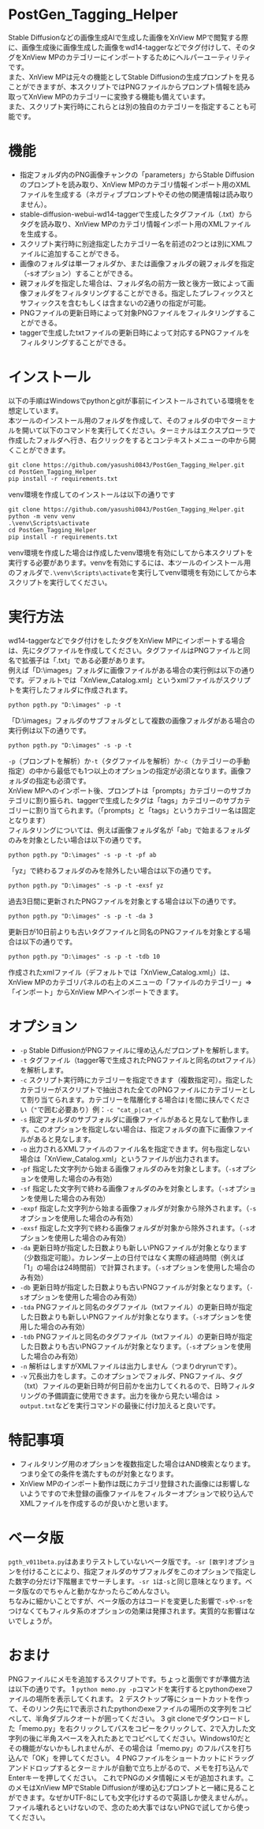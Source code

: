 # PostGen_Tagging_Helper
Stable Diffusionなどの画像生成AIで生成した画像をXnView MPで閲覧する際に、画像生成後に画像生成した画像をwd14-taggerなどでタグ付けして、そのタグをXnView MPのカテゴリーにインポートするためにヘルパーユーティリティです。  
また、XnView MPは元々の機能としてStable Diffusionの生成プロンプトを見ることができますが、本スクリプトではPNGファイルからプロンプト情報を読み取ってXnView MPのカテゴリーに変換する機能も備えています。  
また、スクリプト実行時にこれらとは別の独自のカテゴリーを指定することも可能です。
# 機能
- 指定フォルダ内のPNG画像チャンクの「parameters」からStable Diffusionのプロンプトを読み取り、XnView MPのカテゴリ情報インポート用のXMLファイルを生成する（ネガティブプロンプトやその他の関連情報は読み取りません）。
- stable-diffusion-webui-wd14-taggerで生成したタグファイル（.txt）からタグを読み取り、XnView MPのカテゴリ情報インポート用のXMLファイルを生成する。
- スクリプト実行時に別途指定したカテゴリー名を前述の2つとは別にXMLファイルに追加することができる。
- 画像のフォルダは単一フォルダか、または画像フォルダの親フォルダを指定（-sオプション）することができる。
- 親フォルダを指定した場合は、フォルダ名の前方一致と後方一致によって画像フォルダをフィルタリングすることができる。指定したプレフィックスとサフィックスを含むもしくは含まないの2通りの指定が可能。
- PNGファイルの更新日時によって対象PNGファイルをフィルタリングすることができる。
- taggerで生成したtxtファイルの更新日時によって対応するPNGファイルをフィルタリングすることができる。
# インストール
以下の手順はWindowsでpythonとgitが事前にインストールされている環境をを想定しています。  
本ツールのインストール用のフォルダを作成して、そのフォルダの中でターミナルを開いて以下のコマンドを実行してください。ターミナルはエクスプローラで作成したフォルダへ行き、右クリックをするとコンテキストメニューの中から開くことができます。
```
git clone https://github.com/yasushi0843/PostGen_Tagging_Helper.git
cd PostGen_Tagging_Helper
pip install -r requirements.txt
```
venv環境を作成してのインストールは以下の通りです
```
git clone https://github.com/yasushi0843/PostGen_Tagging_Helper.git
python -m venv venv
.\venv\Scripts\activate
cd PostGen_Tagging_Helper
pip install -r requirements.txt
```
venv環境を作成した場合は作成したvenv環境を有効にしてから本スクリプトを実行する必要があります。venvを有効にするには、本ツールのインストール用のフォルダで`.\venv\Scripts\activate`を実行してvenv環境を有効にしてから本スクリプトを実行してください。
# 実行方法
wd14-taggerなどでタグ付けをしたタグをXnView MPにインポートする場合は、先にタグファイルを作成してください。タグファイルはPNGファイルと同名で拡張子は「.txt」である必要があります。  
例えば「D:\images」フォルダに画像ファイルがある場合の実行例は以下の通りです。デフォルトでは「XnView_Catalog.xml」というxmlファイルがスクリプトを実行したフォルダに作成されます。
```
python pgth.py "D:\images" -p -t
```
「D:\images」フォルダのサブフォルダとして複数の画像フォルダがある場合の実行例は以下の通りです。
```
python pgth.py "D:\images" -s -p -t
```
`-p`（プロンプトを解析）か`-t`（タグファイルを解析）か`-c`（カテゴリーの手動指定）の中から最低でも1つ以上のオプションの指定が必須となります。画像フォルダの指定も必須です。  
XnView MPへのインポート後、プロンプトは「prompts」カテゴリーのサブカテゴリに割り振られ、taggerで生成したタグは「tags」カテゴリーのサブカテゴリーに割り当てられます。（「prompts」と「tags」というカテゴリー名は固定となります）  
フィルタリングについては、例えば画像フォルダ名が「ab」で始まるフォルダのみを対象としたい場合は以下の通りです。
```
python pgth.py "D:\images" -s -p -t -pf ab
```
「yz」で終わるフォルダのみを除外したい場合は以下の通りです。
```
python pgth.py "D:\images" -s -p -t -exsf yz
```
過去3日間に更新されたPNGファイルを対象とする場合は以下の通りです。
```
python pgth.py "D:\images" -s -p -t -da 3
```
更新日が10日前よりも古いタグファイルと同名のPNGファイルを対象とする場合は以下の通りです。
```
python pgth.py "D:\images" -s -p -t -tdb 10
```
作成されたxmlファイル（デフォルトでは「XnView_Catalog.xml」）は、XnView MPのカテゴリパネルの右上のメニューの「ファイルのカテゴリー」⇒「インポート」からXnView MPへインポートできます。
# オプション
- `-p` Stable DiffusionがPNGファイルに埋め込んだプロンプトを解析します。
- `-t` タグファイル（tagger等で生成されたPNGファイルと同名のtxtファイル）を解析します。
- `-c` スクリプト実行時にカテゴリーを指定できます（複数指定可）。指定したカテゴリーがスクリプトで抽出された全てのPNGファイルにカテゴリーとして割り当てられます。カテゴリーを階層化する場合は`|`を間に挟んでください（`"`で囲む必要あり）例：`-c "cat_p|cat_c"`
- `-s` 指定フォルダのサブフォルダに画像ファイルがあると見なして動作します。このオプションを指定しない場合は、指定フォルダの直下に画像ファイルがあると見なします。
- `-o` 出力されるXMLファイルのファイル名を指定できます。何も指定しない場合は「XnView_Catalog.xml」というファイルが出力されます。
- `-pf` 指定した文字列から始まる画像フォルダのみを対象とします。（`-s`オプションを使用した場合のみ有効）
- `-sf` 指定した文字列で終わる画像フォルダのみを対象とします。（`-s`オプションを使用した場合のみ有効）
- `-expf` 指定した文字列から始まる画像フォルダが対象から除外されます。（`-s`オプションを使用した場合のみ有効）
- `-exsf` 指定した文字列で終わる画像フォルダが対象から除外されます。（`-s`オプションを使用した場合のみ有効）
- `-da` 更新日時が指定した日数よりも新しいPNGファイルが対象となります（少数指定可能）。カレンダー上の日付ではなく実際の経過時間（例えば「1」の場合は24時間前）で計算されます。（`-s`オプションを使用した場合のみ有効）
- `-db` 更新日時が指定した日数よりも古いPNGファイルが対象となります。（`-s`オプションを使用した場合のみ有効）
- `-tda` PNGファイルと同名のタグファイル（txtファイル）の更新日時が指定した日数よりも新しいPNGファイルが対象となります。（`-s`オプションを使用した場合のみ有効）
- `-tdb` PNGファイルと同名のタグファイル（txtファイル）の更新日時が指定した日数よりも古いPNGファイルが対象となります。（`-s`オプションを使用した場合のみ有効）
- `-n` 解析はしますがXMLファイルは出力しません（つまりdryrunです）。
- `-v` 冗長出力をします。このオプションでフォルダ、PNGファイル、タグ（txt）ファイルの更新日時が何日前かを出力してくれるので、日時フィルタリングの予備調査に使用できます。出力を後から見たい場合は` > output.txt`などを実行コマンドの最後に付け加えると良いです。
# 特記事項
- フィルタリング用のオプションを複数指定した場合はAND検索となります。つまり全ての条件を満たすものが対象となります。
- XnView MPのインポート動作は既にカテゴリ登録された画像には影響しないようですので未登録の画像ファイルをフィルターオプションで絞り込んでXMLファイルを作成するのが良いかと思います。
# ベータ版
`pgth_v011beta.py`はあまりテストしていないベータ版です。`-sr [数字]`オプションを付けることにより、指定フォルダのサブフォルダをこのオプションで指定した数字の分だけ下階層までサーチします。`-sr 1`は`-s`と同じ意味となります。ベータ版なのでちゃんと動かなかったらごめんなさい。  
ちなみに細かいことですが、ベータ版の方はコードを変更した影響で`-s`や`-sr`をつけなくてもフィルタ系のオプションの効果は発揮されます。実質的な影響はないでしょうが。
# おまけ
PNGファイルにメモを追加するスクリプトです。ちょっと面倒ですが準備方法は以下の通りです。
1 `python memo.py -p`コマンドを実行するとpythonのexeファイルの場所を表示してくれます。
2 デスクトップ等にショートカットを作って、そのリンク先に1で表示されたpythonのexeファイルの場所の文字列をコピペして、半角ダブルクオートが囲ってください。
3 git cloneでダウンロードした「memo.py」を右クリックしてパスをコピーをクリックして、2で入力した文字列の後に半角スペースを入れたあとでコピペしてください。Windows10だとその機能がないかもしれませんが、その場合は「memo.py」のフルパスを打ち込んで「OK」を押してください。
4 PNGファイルをショートカットにドラッグアンドドロップするとターミナルが自動で立ち上がるので、メモを打ち込んでEnterキーを押してください。
これでPNGのメタ情報にメモが追加されます。このメモはXnView MPでStable Diffusionが埋め込むプロンプトと一緒に見ることができます。なぜかUTF-8にしても文字化けするので英語しか使えませんが。。  
ファイル壊れるといけないので、念のため大事ではないPNGで試してから使ってください。
